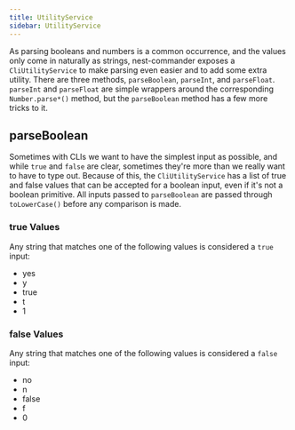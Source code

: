 ```yaml
---
title: UtilityService
sidebar: UtilityService
---
```


As parsing booleans and numbers is a common occurrence, and the values only come in naturally as strings, nest-commander exposes a `CliUtilityService` to make parsing even easier and to add some extra utility. There are three methods, `parseBoolean`, `parseInt`, and `parseFloat`. `parseInt` and `parseFloat` are simple wrappers around the corresponding `Number.parse*()` method, but the `parseBoolean` method has a few more tricks to it.

## parseBoolean

Sometimes with CLIs we want to have the simplest input as possible, and while `true` and `false` are clear, sometimes they're more than we really want to have to type out. Because of this, the `CliUtilityService` has a list of true and false values that can be accepted for a boolean input, even if it's not a boolean primitive. All inputs passed to `parseBoolean` are passed through `toLowerCase()` before any comparison is made.

### true Values

Any string that matches one of the following values is considered a `true` input:

- yes
- y
- true
- t
- 1

### false Values

Any string that matches one of the following values is considered a `false` input:

- no
- n
- false
- f
- 0
